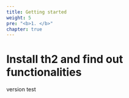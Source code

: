 ```yaml
---
title: Getting started
weight: 5
pre: "<b>1. </b>"
chapter: true
---
```




# Install th2 and find out functionalities

version test
